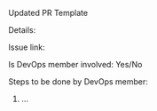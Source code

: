 Updated PR Template

Details:

Issue link:

Is DevOps member involved: Yes/No

Steps to be done by DevOps member:
1. ...
